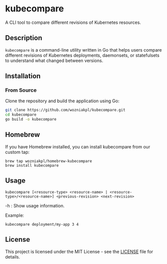 # kubecompare

A CLI tool to compare different revisions of Kubernetes resources.

## Description

`kubecompare` is a command-line utility written in Go that helps users compare different revisions of Kubernetes deployments, daemonsets, or statefulsets to understand what changed between versions.

## Installation

### From Source

Clone the repository and build the application using Go:

```bash
git clone https://github.com/wozniakpl/kubecompare.git
cd kubecompare
go build -o kubecompare
```

## Homebrew

If you have Homebrew installed, you can install kubecompare from our custom tap:

```
brew tap wozniakpl/homebrew-kubecompare
brew install kubecompare
```

## Usage

```
kubecompare [<resource-type> <resource-name> | <resource-type>/<resource-name>] <previous-revision> <next-revision>
```

-h : Show usage information.

Example:

```
kubecompare deployment/my-app 3 4
```

## License

This project is licensed under the MIT License - see the [LICENSE](LICENSE) file for details.
```
